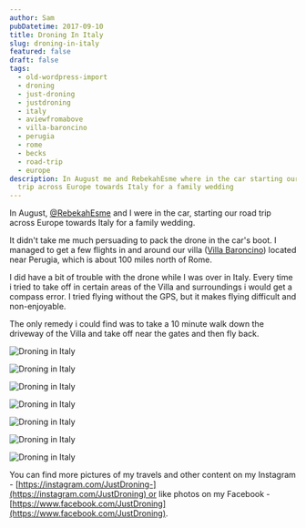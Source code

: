 ```yaml
---
author: Sam
pubDatetime: 2017-09-10
title: Droning In Italy
slug: droning-in-italy
featured: false
draft: false
tags:
  - old-wordpress-import
  - droning
  - just-droning
  - justdroning
  - italy
  - aviewfromabove
  - villa-baroncino
  - perugia
  - rome
  - becks
  - road-trip
  - europe
description: In August me and RebekahEsme where in the car starting our road
  trip across Europe towards Italy for a family wedding
---
```

In August, [@RebekahEsme](http://rebekahesme.com) and I were in the car, starting our road trip across Europe towards Italy for a family wedding.

It didn't take me much persuading to pack the drone in the car's boot. I managed to get a few flights in and around our villa ([Villa Baroncino](https://www.villabaroncino.com/)) located near Perugia, which is about 100 miles north of Rome.

I did have a bit of trouble with the drone while I was over in Italy. Every time i tried to take off in certain areas of the Villa and surroundings i would get a compass error. I tried flying without the GPS, but it makes flying difficult and non-enjoyable.

The only remedy i could find was to take a 10 minute walk down the driveway of the Villa and take off near the gates and then fly back.

![Droning in Italy](/assets/2017/2017-09-10-droning-in-italy-IMG_0027.JPG)

![Droning in Italy](/assets/2017/2017-09-10-droning-in-italy-IMG_0029.JPG)

![Droning in Italy](/assets/2017/2017-09-10-droning-in-italy-IMG_0076.JPG)

![Droning in Italy](/assets/2017/2017-09-10-droning-in-italy-IMG_0078.JPG)

![Droning in Italy](/assets/2017/2017-09-10-droning-in-italy-IMG_0085.JPG)

![Droning in Italy](/assets/2017/2017-09-10-droning-in-italy-IMG_0082.JPG)

![Droning in Italy](/assets/2017/2017-09-10-droning-in-italy-IMG_0081.JPG)

You can find more pictures of my travels and other content on my Instagram - [https://instagram.com/JustDroning-](https://instagram.com/JustDroning) or like photos on my Facebook - [https://www.facebook.com/JustDroning](https://www.facebook.com/JustDroning).